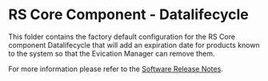 # RS Core Component - Datalifecycle

This folder contains the factory default configuration for the RS Core component Datalifecycle that will add an expiration date for products known to the system so that the Evication Manager can remove them.

For more information please refer to the [Software Release Notes](./doc/SRN.md).
